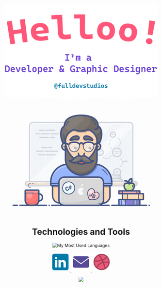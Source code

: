 <div align="center">
  <img alt="Hi, I'm Ebubekir. I'm developing open source!" src="./assets/gh-readme-header.png" />
  <img alt="GIF Video" src="./assets/tenor.gif" />

<h1>Technologies and Tools</h1>

<p>
  <img src="https://github-readme-stats.vercel.app/api/top-langs/?username=ebu13&layout=compact&langs_count=12" alt="My Most Used Languages" />
</p>
<p>
    <a href="https://www.linkedin.com/in/ebubekir-nazli-13esn/">
        <img src="assets/linkedin_icon.svg" alt="LinkedIn Icon" width="64" height="64">
    </a>
    <a href="mailto:fulldevstudios@gmail.com">
        <img src="assets/email_icon.svg" alt="Email Icon" width="64" height="64">
    </a>
    <a href="https://dribbble.com/devebu">
        <img src="assets/dribbble_icon.svg" alt="Dribbble Icon" width="64" height="64">
    </a>
</p>
<p align="center">
  <a href="https://github.com/DenverCoder1/readme-typing-svg"><img src="https://readme-typing-svg.herokuapp.com?lines=Computer+Science+Student;Full+Stack+Web+Developer;DS%20|%20AI%20|%20ML%20Enthusiastic;Always%20learning%20new%20things&center=true&width=380&height=45"></a>
</p>
</div>
